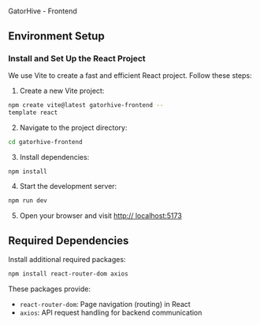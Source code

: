 #
GatorHive - Frontend
## Environment Setup
### Install and Set Up the React Project
We use Vite to create a fast and efficient React
project. Follow these steps:
1. Create a new Vite project:
```sh
npm create vite@latest gatorhive-frontend --
template react
```
2. Navigate to the project directory:
```sh
cd gatorhive-frontend
```
3. Install dependencies:
```sh
npm install
```
4. Start the development server:
```sh
npm run dev
```
5. Open your browser and visit [http://
localhost:5173](http://localhost:5173)
## Required Dependencies
Install additional required packages:
```sh
npm install react-router-dom axios
```
These packages provide:
- `react-router-dom`: Page navigation (routing) in
React
- `axios`: API request handling for backend
communication
